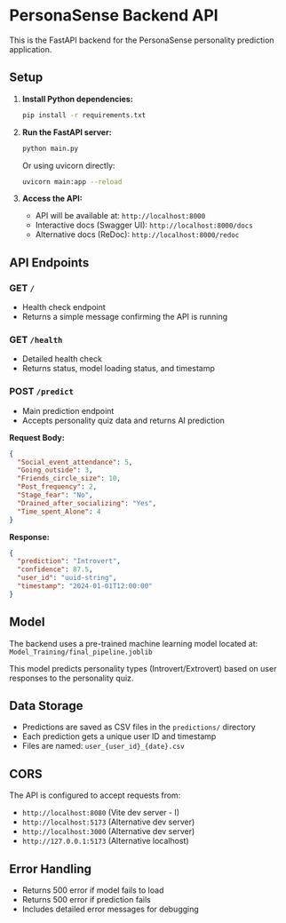 # PersonaSense Backend API

This is the FastAPI backend for the PersonaSense personality prediction application.

## Setup

1. **Install Python dependencies:**

   ```bash
   pip install -r requirements.txt
   ```

2. **Run the FastAPI server:**

   ```bash
   python main.py
   ```

   Or using uvicorn directly:

   ```bash
   uvicorn main:app --reload
   ```

3. **Access the API:**
   - API will be available at: `http://localhost:8000`
   - Interactive docs (Swagger UI): `http://localhost:8000/docs`
   - Alternative docs (ReDoc): `http://localhost:8000/redoc`

## API Endpoints

### GET `/`

- Health check endpoint
- Returns a simple message confirming the API is running

### GET `/health`

- Detailed health check
- Returns status, model loading status, and timestamp

### POST `/predict`

- Main prediction endpoint
- Accepts personality quiz data and returns AI prediction

**Request Body:**

```json
{
  "Social_event_attendance": 5,
  "Going_outside": 3,
  "Friends_circle_size": 10,
  "Post_frequency": 2,
  "Stage_fear": "No",
  "Drained_after_socializing": "Yes",
  "Time_spent_Alone": 4
}
```

**Response:**

```json
{
  "prediction": "Introvert",
  "confidence": 87.5,
  "user_id": "uuid-string",
  "timestamp": "2024-01-01T12:00:00"
}
```

## Model

The backend uses a pre-trained machine learning model located at:
`Model_Training/final_pipeline.joblib`

This model predicts personality types (Introvert/Extrovert) based on user responses to the personality quiz.

## Data Storage

- Predictions are saved as CSV files in the `predictions/` directory
- Each prediction gets a unique user ID and timestamp
- Files are named: `user_{user_id}_{date}.csv`

## CORS

The API is configured to accept requests from:

- `http://localhost:8080` (Vite dev server - I)
- `http://localhost:5173` (Alternative dev server)
- `http://localhost:3000` (Alternative dev server)
- `http://127.0.0.1:5173` (Alternative localhost)

## Error Handling

- Returns 500 error if model fails to load
- Returns 500 error if prediction fails
- Includes detailed error messages for debugging
